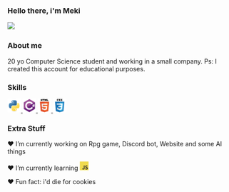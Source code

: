 ### Hello there, i'm Meki

![](https://thumbs.gfycat.com/SphericalNegligibleFreshwatereel-size_restricted.gif)

### About me
20 yo Computer Science student and working in a small company. Ps: I created this account for educational purposes.

### Skills
<a
href="https://www.python.org" target="_blank" rel="noreferrer noopenerr"> <img src="https://raw.githubusercontent.com/devicons/devicon/master/icons/python/python-original.svg" alt="python" width="30" height="30"/>
</a>
<a 
href="https://www.w3schools.com/cs/" target="_blank" rel="noreferrer noopener"> <img src="https://raw.githubusercontent.com/devicons/devicon/master/icons/csharp/csharp-original.svg" alt="csharp" width="30" height="30"/>
</a>
<a
href="https://www.w3.org/html/" target="_blank" rel="noreferrer noopener"> <img src="https://raw.githubusercontent.com/devicons/devicon/master/icons/html5/html5-original-wordmark.svg" alt="html5" width="30" height="30"/>
</a> 
<a 
href="https://www.w3schools.com/css/" target="_blank" rel="noreferrer noopener"> <img src="https://raw.githubusercontent.com/devicons/devicon/master/icons/css3/css3-original-wordmark.svg" alt="css3" width="30" height="30"/>
</a>


### Extra Stuff
❤ I’m currently working on Rpg game, Discord bot, Website and some AI things

❤ I’m currently learning <a href="" target="_blank" rel="noreferrer noopenerr"> <img src="https://raw.githubusercontent.com/devicons/devicon/master/icons/javascript/javascript-original.svg" alt="javascript" width="20" height="20"/> </a>

❤ Fun fact: i'd die for cookies 
